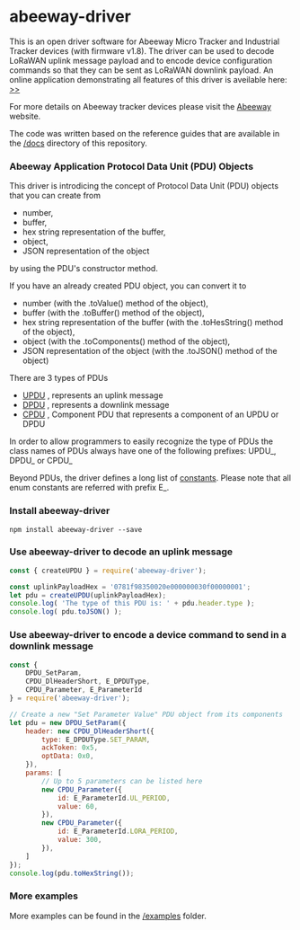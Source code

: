 # abeeway-driver
This is an open driver software for Abeeway Micro Tracker and Industrial Tracker devices (with firmware v1.8). The driver can be used to decode LoRaWAN uplink message payload and to encode device configuration commands so that they can be sent as LoRaWAN downlink payload. An online application demonstrating all features of this driver is aveilable here: [>>](https://nano-things.net/abeeway-demo/home) 

For more details on Abeeway tracker devices please visit the 
[Abeeway](https://www.abeeway.com/products/) 
website. 

The code was written based on the reference guides that are available in the 
[/docs](https://github.com/norbertherbert/abeeway-driver/tree/master/docs) 
directory of this repository.

### Abeeway Application Protocol Data Unit (PDU) Objects
This driver is introdicing the concept of Protocol Data Unit (PDU) objects that you can create from 
* number, 
* buffer, 
* hex string representation of the buffer, 
* object, 
* JSON representation of the object

by using the PDU's constructor method.

If you have an already created PDU object, you can convert it to
* number (with the .toValue() method of the object), 
* buffer (with the .toBuffer() method of the object), 
* hex string representation of the buffer (with the .toHesString() method of the object), 
* object (with the .toComponents() method of the object), 
* JSON representation of the object (with the .toJSON() method of the object)

There are 3 types of PDUs
* [UPDU](https://github.com/norbertherbert/abeeway-driver/tree/master/src/UPDU.ts)
, represents an uplink message
* [DPDU](https://github.com/norbertherbert/abeeway-driver/tree/master/src/DPDU.ts)
, represents a downlink message
* [CPDU](https://github.com/norbertherbert/abeeway-driver/tree/master/src/CPDU.ts)
, Component PDU that represents a component of an UPDU or DPDU 

In order to allow programmers to easily recognize the type of PDUs the class names of PDUs always have one of the following prefixes: UPDU_, DPDU_ or CPDU_ 

Beyond PDUs, the driver defines a long list of
[constants](https://github.com/norbertherbert/abeeway-driver/tree/master/src/constants.ts).
Please note that all enum constants are referred with prefix E_.

### Install abeeway-driver
    npm install abeeway-driver --save

### Use abeeway-driver to decode an uplink message
```javascript
const { createUPDU } = require('abeeway-driver');

const uplinkPayloadHex = '0781f98350020e000000030f00000001';
let pdu = createUPDU(uplinkPayloadHex);
console.log( 'The type of this PDU is: ' + pdu.header.type );
console.log( pdu.toJSON() );
```
### Use abeeway-driver to encode a device command to send in a downlink message
```javascript
const {
    DPDU_SetParam, 
    CPDU_DlHeaderShort, E_DPDUType,
    CPDU_Parameter, E_ParameterId
} = require('abeeway-driver');

// Create a new "Set Parameter Value" PDU object from its components
let pdu = new DPDU_SetParam({
    header: new CPDU_DlHeaderShort({
        type: E_DPDUType.SET_PARAM,
        ackToken: 0x5,
        optData: 0x0,
    }),
    params: [
        // Up to 5 parameters can be listed here
        new CPDU_Parameter({
            id: E_ParameterId.UL_PERIOD,
            value: 60,
        }),
        new CPDU_Parameter({
            id: E_ParameterId.LORA_PERIOD,
            value: 300,
        }),
    ]
});
console.log(pdu.toHexString());
```

### More examples
More examples can be found in the 
[/examples](https://github.com/norbertherbert/abeeway-driver/tree/master/examples)
folder.
